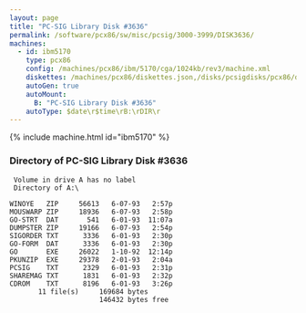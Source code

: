```yaml
---
layout: page
title: "PC-SIG Library Disk #3636"
permalink: /software/pcx86/sw/misc/pcsig/3000-3999/DISK3636/
machines:
  - id: ibm5170
    type: pcx86
    config: /machines/pcx86/ibm/5170/cga/1024kb/rev3/machine.xml
    diskettes: /machines/pcx86/diskettes.json,/disks/pcsigdisks/pcx86/diskettes.json
    autoGen: true
    autoMount:
      B: "PC-SIG Library Disk #3636"
    autoType: $date\r$time\rB:\rDIR\r
---
```


{% include machine.html id="ibm5170" %}

### Directory of PC-SIG Library Disk #3636

     Volume in drive A has no label
     Directory of A:\

    WINOYE   ZIP     56613   6-07-93   2:57p
    MOUSWARP ZIP     18936   6-07-93   2:58p
    GO-STRT  DAT       541   6-01-93  11:07a
    DUMPSTER ZIP     19166   6-07-93   2:54p
    SIGORDER TXT      3336   6-01-93   2:30p
    GO-FORM  DAT      3336   6-01-93   2:30p
    GO       EXE     26022   1-10-92  12:14p
    PKUNZIP  EXE     29378   2-01-93   2:04a
    PCSIG    TXT      2329   6-01-93   2:31p
    SHAREMAG TXT      1831   6-01-93   2:32p
    CDROM    TXT      8196   6-01-93   3:26p
           11 file(s)     169684 bytes
                          146432 bytes free

